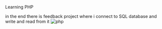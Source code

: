 Learning PHP

in the end there is feedback project where i connect to SQL database and write and read from it
![php](https://user-images.githubusercontent.com/84022755/220670791-f82b9f00-95bd-4f76-a081-f0251c04e613.gif)
